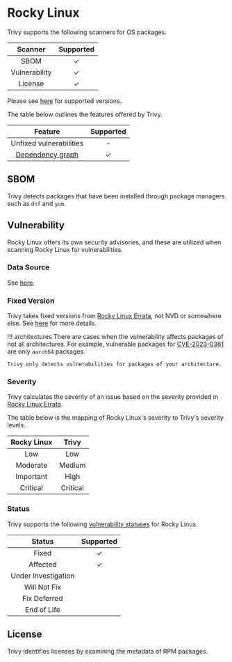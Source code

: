 # Rocky Linux
Trivy supports the following scanners for OS packages.

|    Scanner    | Supported |
| :-----------: | :-------: |
|     SBOM      |     ✓     |
| Vulnerability |     ✓     |
|    License    |     ✓     |

Please see [here](index.md#supported-os) for supported versions.

The table below outlines the features offered by Trivy.

|               Feature                | Supported |
|:------------------------------------:|:---------:|
|       Unfixed vulnerabilities        |     -     |
| [Dependency graph][dependench-graph] |     ✓     |

## SBOM
Trivy detects packages that have been installed through package managers such as `dnf` and `yum`.

## Vulnerability
Rocky Linux offers its own security advisories, and these are utilized when scanning Rocky Linux for vulnerabilities.

### Data Source
See [here](../../scanner/vulnerability.md#data-sources).

### Fixed Version
Trivy takes fixed versions from [Rocky Linux Errata][errata], not NVD or somewhere else.
See [here](../../scanner/vulnerability.md#data-source-selection) for more details.

!!! architectures
    There are cases when the vulnerability affects packages of not all architectures.
    For example, vulnerable packages for [CVE-2023-0361](https://errata.rockylinux.org/RLSA-2023:1141) are only `aarch64` packages.
    
    Trivy only detects vulnerabilities for packages of your architecture.

### Severity
Trivy calculates the severity of an issue based on the severity provided in [Rocky Linux Errata][errata].

The table below is the mapping of Rocky Linux's severity to Trivy's severity levels.

| Rocky Linux |  Trivy   |
| :---------: | :------: |
|     Low     |   Low    |
|  Moderate   |  Medium  |
|  Important  |   High   |
|  Critical   | Critical |

### Status
Trivy supports the following [vulnerability statuses] for Rocky Linux.

|       Status        | Supported |
| :-----------------: | :-------: |
|        Fixed        |     ✓     |
|      Affected       |     ✓     |
| Under Investigation |           |
|    Will Not Fix     |           |
|    Fix Deferred     |           |
|     End of Life     |           |


## License
Trivy identifies licenses by examining the metadata of RPM packages.

[dependench-graph]: ../../configuration/reporting.md#show-origins-of-vulnerable-dependencies
[updateinfo]: https://download.rockylinux.org/pub/rocky/
[errata]: https://errata.rockylinux.org/

[vulnerability statuses]: ../../configuration/filtering.md#by-status